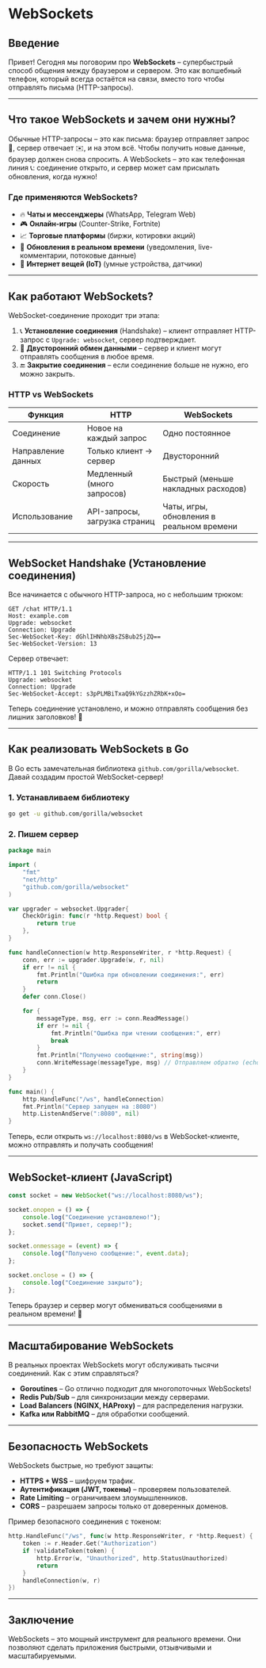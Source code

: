 # WebSockets

## Введение
Привет! Сегодня мы поговорим про **WebSockets** – супербыстрый способ общения между браузером и сервером. Это как волшебный телефон, который всегда остаётся на связи, вместо того чтобы отправлять письма (HTTP-запросы).

---

## Что такое WebSockets и зачем они нужны?
Обычные HTTP-запросы – это как письма: браузер отправляет запрос 📜, сервер отвечает ✉️, и на этом всё. Чтобы получить новые данные, браузер должен снова спросить. А WebSockets – это как телефонная линия 📞: соединение открыто, и сервер может сам присылать обновления, когда нужно!

### Где применяются WebSockets?
- 🔥 **Чаты и мессенджеры** (WhatsApp, Telegram Web)
- 🎮 **Онлайн-игры** (Counter-Strike, Fortnite)
- 📈 **Торговые платформы** (биржи, котировки акций)
- 🔄 **Обновления в реальном времени** (уведомления, live-комментарии, потоковые данные)
- 🚗 **Интернет вещей (IoT)** (умные устройства, датчики)

---

## Как работают WebSockets?
WebSocket-соединение проходит три этапа:
1. 📞 **Установление соединения** (Handshake) – клиент отправляет HTTP-запрос с `Upgrade: websocket`, сервер подтверждает.
2. 🔄 **Двусторонний обмен данными** – сервер и клиент могут отправлять сообщения в любое время.
3. 🔚 **Закрытие соединения** – если соединение больше не нужно, его можно закрыть.

### HTTP vs WebSockets
| Функция            | HTTP              | WebSockets        |
|-------------------|-----------------|-----------------|
| Соединение       | Новое на каждый запрос | Одно постоянное |
| Направление данных | Только клиент → сервер | Двусторонний |
| Скорость        | Медленный (много запросов) | Быстрый (меньше накладных расходов) |
| Использование   | API-запросы, загрузка страниц | Чаты, игры, обновления в реальном времени |

---

## WebSocket Handshake (Установление соединения)
Все начинается с обычного HTTP-запроса, но с небольшим трюком:
```http
GET /chat HTTP/1.1
Host: example.com
Upgrade: websocket
Connection: Upgrade
Sec-WebSocket-Key: dGhlIHNhbXBsZSBub25jZQ==
Sec-WebSocket-Version: 13
```

Сервер отвечает:
```http
HTTP/1.1 101 Switching Protocols
Upgrade: websocket
Connection: Upgrade
Sec-WebSocket-Accept: s3pPLMBiTxaQ9kYGzzhZRbK+xOo=
```
Теперь соединение установлено, и можно отправлять сообщения без лишних заголовков! 🚀

---

## Как реализовать WebSockets в Go
В Go есть замечательная библиотека `github.com/gorilla/websocket`. Давай создадим простой WebSocket-сервер!

### 1. Устанавливаем библиотеку
```sh
go get -u github.com/gorilla/websocket
```

### 2. Пишем сервер
```go
package main

import (
	"fmt"
	"net/http"
	"github.com/gorilla/websocket"
)

var upgrader = websocket.Upgrader{
	CheckOrigin: func(r *http.Request) bool {
		return true
	},
}

func handleConnection(w http.ResponseWriter, r *http.Request) {
	conn, err := upgrader.Upgrade(w, r, nil)
	if err != nil {
		fmt.Println("Ошибка при обновлении соединения:", err)
		return
	}
	defer conn.Close()

	for {
		messageType, msg, err := conn.ReadMessage()
		if err != nil {
			fmt.Println("Ошибка при чтении сообщения:", err)
			break
		}
		fmt.Println("Получено сообщение:", string(msg))
		conn.WriteMessage(messageType, msg) // Отправляем обратно (echo)
	}
}

func main() {
	http.HandleFunc("/ws", handleConnection)
	fmt.Println("Сервер запущен на :8080")
	http.ListenAndServe(":8080", nil)
}
```

Теперь, если открыть `ws://localhost:8080/ws` в WebSocket-клиенте, можно отправлять и получать сообщения!

---

## WebSocket-клиент (JavaScript)
```js
const socket = new WebSocket("ws://localhost:8080/ws");

socket.onopen = () => {
    console.log("Соединение установлено!");
    socket.send("Привет, сервер!");
};

socket.onmessage = (event) => {
    console.log("Получено сообщение:", event.data);
};

socket.onclose = () => {
    console.log("Соединение закрыто");
};
```
Теперь браузер и сервер могут обмениваться сообщениями в реальном времени! 🚀

---

## Масштабирование WebSockets
В реальных проектах WebSockets могут обслуживать тысячи соединений. Как с этим справляться?

- **Goroutines** – Go отлично подходит для многопоточных WebSockets!
- **Redis Pub/Sub** – для синхронизации между серверами.
- **Load Balancers (NGINX, HAProxy)** – для распределения нагрузки.
- **Kafka или RabbitMQ** – для обработки сообщений.

---

## Безопасность WebSockets
WebSockets быстрые, но требуют защиты:
- **HTTPS + WSS** – шифруем трафик.
- **Аутентификация (JWT, токены)** – проверяем пользователей.
- **Rate Limiting** – ограничиваем злоумышленников.
- **CORS** – разрешаем запросы только от доверенных доменов.

Пример безопасного соединения с токеном:
```go
http.HandleFunc("/ws", func(w http.ResponseWriter, r *http.Request) {
	token := r.Header.Get("Authorization")
	if !validateToken(token) {
		http.Error(w, "Unauthorized", http.StatusUnauthorized)
		return
	}
	handleConnection(w, r)
})
```

---

## Заключение
WebSockets – это мощный инструмент для реального времени. Они позволяют сделать приложения быстрыми, отзывчивыми и масштабируемыми.
